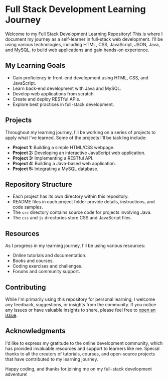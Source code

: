 # Full Stack Development Learning Journey

Welcome to my Full Stack Development Learning Repository! This is where I document my journey as a self-learner in full-stack web development. I'll be using various technologies, including HTML, CSS, JavaScript, JSON, Java, and MySQL, to build web applications and gain hands-on experience.

## My Learning Goals

- Gain proficiency in front-end development using HTML, CSS, and JavaScript.
- Learn back-end development with Java and MySQL.
- Develop web applications from scratch.
- Create and deploy RESTful APIs.
- Explore best practices in full-stack development.

## Projects

Throughout my learning journey, I'll be working on a series of projects to apply what I've learned. Some of the projects I'll be tackling include:

- **Project 1:** Building a simple HTML/CSS webpage.
- **Project 2:** Developing an interactive JavaScript web application.
- **Project 3:** Implementing a RESTful API.
- **Project 4:** Building a Java-based web application.
- **Project 5:** Integrating a MySQL database.

## Repository Structure

- Each project has its own directory within this repository.
- README files in each project folder provide details, instructions, and code samples.
- The `src` directory contains source code for projects involving Java.
- The `css` and `js` directories store CSS and JavaScript files.

## Resources

As I progress in my learning journey, I'll be using various resources:

- Online tutorials and documentation.
- Books and courses.
- Coding exercises and challenges.
- Forums and community support.

## Contributing

While I'm primarily using this repository for personal learning, I welcome any feedback, suggestions, or insights from the community. If you notice any issues or have valuable insights to share, please feel free to [open an issue](https://github.com/yourusername/full-stack-learning-repo/issues).

## Acknowledgments

I'd like to express my gratitude to the online development community, which has provided invaluable resources and support to learners like me. Special thanks to all the creators of tutorials, courses, and open-source projects that have contributed to my learning journey.

Happy coding, and thanks for joining me on my full-stack development adventure!
